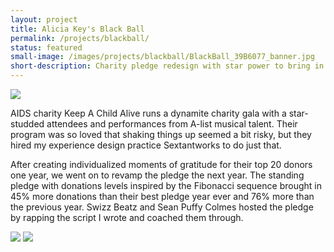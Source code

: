 ```yaml
---
layout: project
title: Alicia Key's Black Ball
permalink: /projects/blackball/
status: featured
small-image: /images/projects/blackball/BlackBall_39B6077_banner.jpg
short-description: Charity pledge redesign with star power to bring in the money
---
```






<img src="{{ site.baseurl }}/images/projects/blackball/fibonacci_blackball.jpg"  /> 

AIDS charity Keep A Child Alive runs a dynamite charity gala with a star-studded attendees and performances from A-list musical talent. Their program was so loved that shaking things up seemed a bit risky, but they hired my experience design practice Sextantworks to do just that. 

After creating individualized moments of gratitude for their top 20 donors one year, we went on to revamp the pledge the next year. The standing pledge with donations levels inspired by the Fibonacci sequence brought in 45% more donations than their best pledge year ever and 76% more than the previous year. Swizz Beatz and Sean Puffy Colmes hosted the pledge by rapping the script I wrote and coached them through. 


<img src="{{ site.baseurl }}/images/projects/blackball/BlackBall_39B6077.jpg"  />


<img src="{{ site.baseurl }}/images/projects/blackball/WinstonStruye-111.jpg"  />